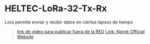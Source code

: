# HELTEC-LoRa-32-Tx-Rx
Lora permite enviar y recibir datos en ciertos lapsos de tiempo 



> [link de video para publicar fuera de la RED]( https://www.youtube.com/watch?v=RWpWOq20LPg) 
> [Link: Ngrok Official Website]( [https://www.youtube.com/watch?v=RWpWOq20LPg](https://ngrok.com/)) 

